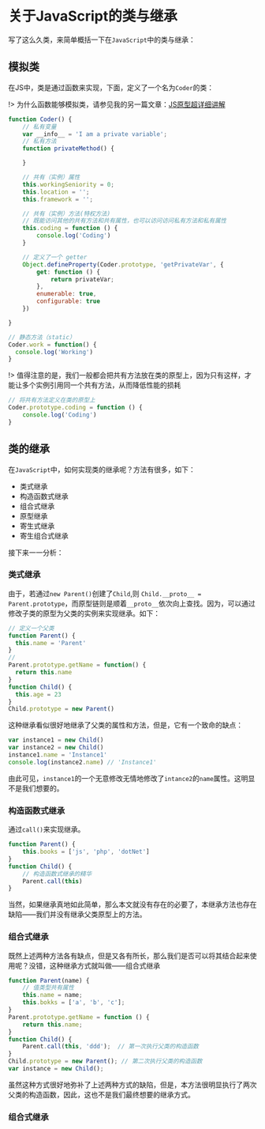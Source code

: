 # 关于JavaScript的类与继承

写了这么久类，来简单概括一下在`JavaScript`中的类与继承：

## 模拟类

在JS中，类是通过函数来实现，下面，定义了一个名为`Coder`的类：

!> 为什么函数能够模拟类，请参见我的另一篇文章：[JS原型超详细讲解](/JavaScript/JS原型超详细讲解.md)

```js
function Coder() {
    // 私有变量
    var __info__ = 'I am a private variable';
    // 私有方法
    function privateMethod() {

    }

    // 共有（实例）属性
    this.workingSeniority = 0;
    this.location = '';
    this.framework = '';

    // 共有（实例）方法(特权方法)
    // 既能访问其他的共有方法和共有属性，也可以访问访问私有方法和私有属性
    this.coding = function () {
		console.log('Coding')
    }

    // 定义了一个 getter
    Object.defineProperty(Coder.prototype, 'getPrivateVar', {
        get: function () {
            return privateVar;
        },
        enumerable: true,
        configurable: true
    })

}

// 静态方法（static）
Coder.work = function() {
  console.log('Working')
}
```

!> 值得注意的是，我们一般都会把共有方法放在类的原型上，因为只有这样，才能让多个实例引用同一个共有方法，从而降低性能的损耗

```js
// 将共有方法定义在类的原型上
Coder.prototype.coding = function () {
	console.log('Coding')
}
```

## 类的继承

在`JavaScript`中，如何实现类的继承呢？方法有很多，如下：

- 类式继承
- 构造函数式继承
- 组合式继承
- 原型继承
- 寄生式继承
- 寄生组合式继承

接下来一一分析：

### 类式继承

由于，若通过`new Parent()`创建了`Child`,则 `Child.__proto__ = Parent.prototype`，而原型链则是顺着`__proto__`依次向上查找。因为，可以通过修改子类的原型为父类的实例来实现继承。如下：

```js
// 定义一个父类
function Parent() {
  this.name = 'Parent'
}
// 
Parent.prototype.getName = function() {
  return this.name
}
function Child() {
  this.age = 23
}
Child.prototype = new Parent()
```

这种继承看似很好地继承了父类的属性和方法，但是，它有一个致命的缺点：

```js
var instance1 = new Child()
var instance2 = new Child()
instance1.name = 'Instance1'
console.log(instance2.name) // 'Instance1'
```

由此可见，`instance1`的一个无意修改无情地修改了`intance2`的`name`属性。这明显不是我们想要的。


### 构造函数式继承

通过`call()`来实现继承。

```js
function Parent() {
    this.books = ['js', 'php', 'dotNet']
}
function Child() {
	// 构造函数式继承的精华
    Parent.call(this)
}
```

当然，如果继承真地如此简单，那么本文就没有存在的必要了，本继承方法也存在缺陷——我们并没有继承父类原型上的方法。


### 组合式继承

既然上述两种方法各有缺点，但是又各有所长，那么我们是否可以将其结合起来使用呢？没错，这种继承方式就叫做——组合式继承

```js
function Parent(name) {
    // 值类型共有属性
    this.name = name;
    this.bokks = ['a', 'b', 'c'];
}
Parent.prototype.getName = function () {
    return this.name;
}
function Child() {
    Parent.call(this, 'ddd');  // 第一次执行父类的构造函数
}
Child.prototype = new Parent(); // 第二次执行父类的构造函数
var instance = new Child(); 
```

虽然这种方式很好地弥补了上述两种方式的缺陷，但是，本方法很明显执行了两次父类的构造函数，因此，这也不是我们最终想要的继承方式。


### 组合式继承



